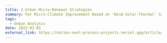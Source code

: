 ```yaml
---
title: 2.Urban Micro-Renewal Strategies
summary: For Micro-Climate Improvement Based on 'Wind-Solar-Thermal' Simulation
tags:
  - Unban Analysis
date: 2022-01-01
external_link: https://notion-next-process-projects.vercel.app/article/UTCI?theme=plog
---
```

